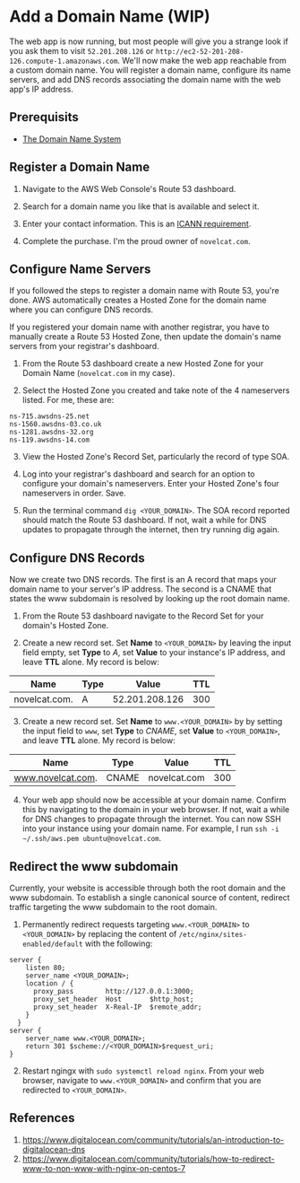 # Add a Domain Name (WIP)

The web app is now running, but most people will give you a strange look if you ask them to visit `52.201.208.126` or `http://ec2-52-201-208-126.compute-1.amazonaws.com`. We'll now make the web app reachable from a custom domain name. You will register a domain name, configure its name servers, and add DNS records associating the domain name with the web app's IP address.

## Prerequisits

* [The Domain Name System](../chapter-1/the-domain-name-system.md)

## Register a Domain Name

1. Navigate to the AWS Web Console's Route 53 dashboard.

2. Search for a domain name you like that is available and select it.

3. Enter your contact information. This is an [ICANN requirement](https://www.icann.org/resources/pages/registrant-contact-information-wdrp-2017-08-31-en).

4. Complete the purchase. I'm the proud owner of `novelcat.com`.

## Configure Name Servers

If you followed the steps to register a domain name with Route 53, you're done. AWS automatically creates a Hosted Zone for the domain name where you can configure DNS records.

If you registered your domain name with another registrar, you have to manually create a Route 53 Hosted Zone, then update the domain's name servers from your registrar's dashboard.

1. From the Route 53 dashboard create a new Hosted Zone for your Domain Name (`novelcat.com` in my case).

2. Select the Hosted Zone you created and take note of the 4 nameservers listed. For me, these are:

  ```
  ns-715.awsdns-25.net
  ns-1560.awsdns-03.co.uk
  ns-1281.awsdns-32.org
  ns-119.awsdns-14.com
  ```

3. View the Hosted Zone's Record Set, particularly the record of type SOA.

4. Log into your registrar's dashboard and search for an option to configure your domain's nameservers. Enter your Hosted Zone's four nameservers in order. Save.

5. Run the terminal command `dig <YOUR_DOMAIN>`. The SOA record reported should match the Route 53 dashboard. If not, wait a while for DNS updates to propagate through the internet, then try running dig again.

## Configure DNS Records

Now we create two DNS records. The first is an A record that maps your domain name to your server's IP address. The second is a CNAME that states the www subdomain is resolved by looking up the root domain name.

1. From the Route 53 dashboard navigate to the Record Set for your domain's Hosted Zone.

2. Create a new record set. Set **Name** to `<YOUR_DOMAIN>` by leaving the input field empty, set **Type** to *A*, set **Value** to your instance's IP address, and leave **TTL** alone. My record is below:

Name              | Type  | Value          | TTL
------------------|-------|----------------|----
novelcat.com.     | A     | 52.201.208.126 | 300

3. Create a new record set. Set **Name** to `www.<YOUR_DOMAIN>` by by setting the input field to `www`, set **Type** to *CNAME*, set **Value** to `<YOUR_DOMAIN>`, and leave **TTL** alone.   My record is below:

Name              | Type  | Value          | TTL
------------------|-------|----------------|----
www.novelcat.com. | CNAME | novelcat.com   | 300

4. Your web app should now be accessible at your domain name. Confirm this by navigating to the domain in your web browser. If not, wait a while for DNS changes to propagate through the internet. You can now SSH into your instance using your domain name. For example, I run `ssh -i ~/.ssh/aws.pem ubuntu@novelcat.com`.

## Redirect the www subdomain

Currently, your website is accessible through both the root domain and the www subdomain. To establish a single canonical source of content, redirect traffic targeting the www subdomain to the root domain.

1. Permanently redirect requests targeting `www.<YOUR_DOMAIN>` to `<YOUR_DOMAIN>` by replacing the content of `/etc/nginx/sites-enabled/default` with the following:

  ```
  server {
      listen 80;
      server_name <YOUR_DOMAIN>;
      location / {
        proxy_pass        http://127.0.0.1:3000;
        proxy_set_header  Host       $http_host;
        proxy_set_header  X-Real-IP  $remote_addr;
      }
    }
  server {
      server_name www.<YOUR_DOMAIN>;
      return 301 $scheme://<YOUR_DOMAIN>$request_uri;
  }
  ```

2. Restart ngingx with `sudo systemctl reload nginx`. From your web browser, navigate to `www.<YOUR_DOMAIN>` and confirm that you are redirected to `<YOUR_DOMAIN>`.

## References

1. https://www.digitalocean.com/community/tutorials/an-introduction-to-digitalocean-dns
2. https://www.digitalocean.com/community/tutorials/how-to-redirect-www-to-non-www-with-nginx-on-centos-7
